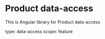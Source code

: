 # Product data-access

This is Angular library for Product data-access

type: data-access
scope: feature
